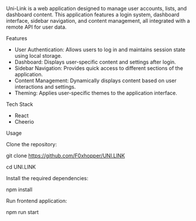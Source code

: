Uni-Link is a web application designed to manage user accounts, lists, and dashboard content. This application features a login system, dashboard interface, sidebar navigation, and content management, all integrated with a remote API for user data.

Features

- User Authentication: Allows users to log in and maintains session state using local storage.
- Dashboard: Displays user-specific content and settings after login.
- Sidebar Navigation: Provides quick access to different sections of the application.
- Content Management: Dynamically displays content based on user interactions and settings.
- Theming: Applies user-specific themes to the application interface.

Tech Stack

- React
- Cheerio

Usage

Clone the repository:

git clone https://github.com/F0xhopper/UNI.LINK

cd UNI.LINK

Install the required dependencies:

npm install

Run frontend application: 

npm run start
